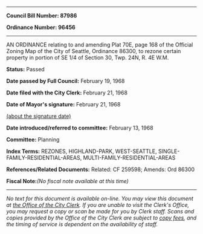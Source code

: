 

********

**Council Bill Number: 87986**
   
**Ordinance Number: 96456**
********

 AN ORDINANCE relating to and amending Plat 70E, page 168 of the Official Zoning Map of the City of Seattle, Ordinance 86300, to rezone certain property in portion of SE 1/4 of Section 30, Twp. 24N, R. 4E W.M.

**Status:** Passed
   
**Date passed by Full Council:** February 19, 1968
   
**Date filed with the City Clerk:** February 21, 1968
   
**Date of Mayor's signature:** February 21, 1968
   
[(about the signature date)](/~public/approvaldate.htm)
   
   
   
**Date introduced/referred to committee:** February 13, 1968
   
**Committee:** Planning
   
   
**Index Terms:** REZONES, HIGHLAND-PARK, WEST-SEATTLE, SINGLE-FAMILY-RESIDENTIAL-AREAS, MULTI-FAMILY-RESIDENTIAL-AREAS

**References/Related Documents:** Related: CF 259598; Amends: Ord 86300

**Fiscal Note:**_(No fiscal note available at this time)_
********

_No text for this document is available on-line. You may view this document at [the Office of the City Clerk](http://www.seattle.gov/leg/clerk/contactUs.htm). If you are unable to visit the Clerk's Office, you may request a copy or scan be made for you by Clerk staff. Scans and copies provided by the Office of the City Clerk are subject to [copy fees](http://clerk.seattle.gov/~public/clerkfees.htm), and the timing of service is dependent on the availability of staff._

